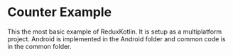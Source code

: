 # Counter Example

This the most basic example of ReduxKotlin.  It is setup as a multiplatform project.  Android is implemented in the Android folder and common code is in the common folder.